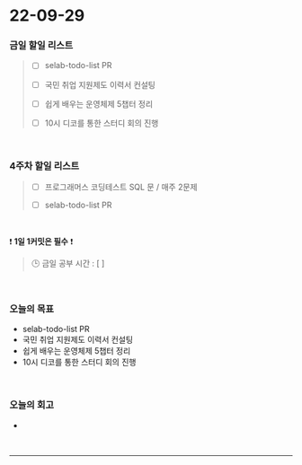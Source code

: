 # 22-09-29

### 금일 할일 리스트
> - [ ]  selab-todo-list PR
>
> - [ ]  국민 취업 지원제도 이력서 컨설팅
>
> - [ ]  쉽게 배우는 운영체제 5챕터 정리
>
> - [ ]  10시 디코를 통한 스터디 회의 진행

<br/>

### 4주차 할일 리스트  

> - [ ]  프로그래머스 코딩테스트 SQL 문 / 매주 2문제  
>
> - [ ]  selab-todo-list PR

<br/>

❗ **1일 1커밋은 필수** ❗
> 🕒 금일 공부 시간 :  [  ]    
  
<br/>

### 오늘의 목표
- selab-todo-list PR
- 국민 취업 지원제도 이력서 컨설팅
- 쉽게 배우는 운영체제 5챕터 정리
- 10시 디코를 통한 스터디 회의 진행

<br>

### 오늘의 회고
- 


<br/>

------------  